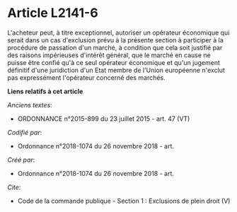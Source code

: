 # Article L2141-6

L'acheteur peut, à titre exceptionnel, autoriser un opérateur économique qui serait dans un cas d'exclusion prévu à la
présente section à participer à la procédure de passation d'un marché, à condition que cela soit justifié par des raisons
impérieuses d'intérêt général, que le marché en cause ne puisse être confié qu'à ce seul opérateur économique et qu'un
jugement définitif d'une juridiction d'un Etat membre de l'Union européenne n'exclut pas expressément l'opérateur concerné
des marchés.

**Liens relatifs à cet article**

_Anciens textes_:

  - ORDONNANCE n°2015-899 du 23 juillet 2015 - art. 47 (VT)

_Codifié par_:

  - Ordonnance n°2018-1074 du 26 novembre 2018 - art.

_Créé par_:

  - Ordonnance n°2018-1074 du 26 novembre 2018 - art.

_Cite_:

  - Code de la commande publique -  Section 1 : Exclusions de plein droit (V)

